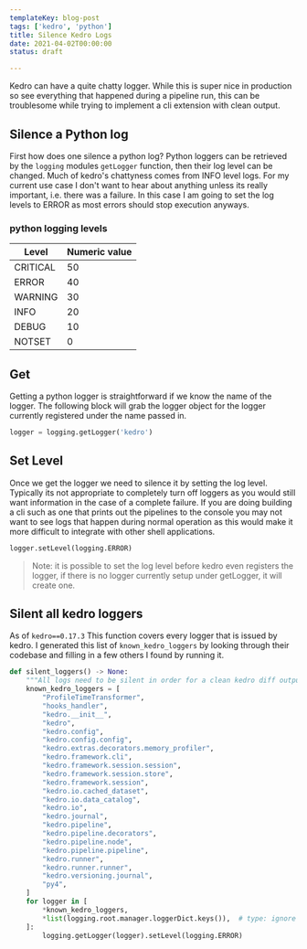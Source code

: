 ```yaml
---
templateKey: blog-post
tags: ['kedro', 'python']
title: Silence Kedro Logs
date: 2021-04-02T00:00:00 
status: draft

---
```




Kedro can have a quite chatty logger.  While this is super nice in production
so see everything that happened during a pipeline run, this can be troublesome
while trying to implement a cli extension with clean output.

## Silence a Python log

First how does one silence a python log?  Python loggers can be retrieved by
the `logging` modules `getLogger` function, then their log level can be
changed.  Much of kedro's chattyness comes from INFO level logs.  For my
current use case I don't want to hear about anything unless its really
important, i.e. there was a failure.  In this case I am going to set the log
levels to ERROR as most errors should stop execution anyways.


### python logging levels


| Level    | Numeric value |
|----------|---------------|
| CRITICAL | 50            |
| ERROR    | 40            |
| WARNING  | 30            |
| INFO     | 20            |
| DEBUG    | 10            |
| NOTSET   | 0             |

## Get

Getting a python logger is straightforward if we know the name of the logger.
The following block will grab the logger object for the logger currently
registered under the name passed in.

``` python
logger = logging.getLogger('kedro')
```

## Set Level

Once we get the logger we need to silence it by setting the log level.
Typically its not appropriate to completely turn off loggers as you would still
want information in the case of a complete failure.  If you are doing building
a cli such as one that prints out the pipelines to the console you may not want
to see logs that happen during normal operation as this would make it more
difficult to integrate with other shell applications.

``` python 
logger.setLevel(logging.ERROR)
```

> Note: it is possible to set the log level before kedro even registers the
> logger, if there is no logger currently setup under getLogger, it will create
> one.

## Silent all kedro loggers

As of `kedro==0.17.3` This function covers every logger that is issued by
kedro.  I generated this list of `known_kedro_loggers` by looking through their
codebase and filling in a few  others I found by running it.

``` python
def silent_loggers() -> None:
    """All logs need to be silent in order for a clean kedro diff output."""
    known_kedro_loggers = [
        "ProfileTimeTransformer",
        "hooks_handler",
        "kedro.__init__",
        "kedro",
        "kedro.config",
        "kedro.config.config",
        "kedro.extras.decorators.memory_profiler",
        "kedro.framework.cli",
        "kedro.framework.session.session",
        "kedro.framework.session.store",
        "kedro.framework.session",
        "kedro.io.cached_dataset",
        "kedro.io.data_catalog",
        "kedro.io",
        "kedro.journal",
        "kedro.pipeline",
        "kedro.pipeline.decorators",
        "kedro.pipeline.node",
        "kedro.pipeline.pipeline",
        "kedro.runner",
        "kedro.runner.runner",
        "kedro.versioning.journal",
        "py4",
    ]
    for logger in [
        *known_kedro_loggers,
        *list(logging.root.manager.loggerDict.keys()),  # type: ignore
    ]:
        logging.getLogger(logger).setLevel(logging.ERROR)
```
